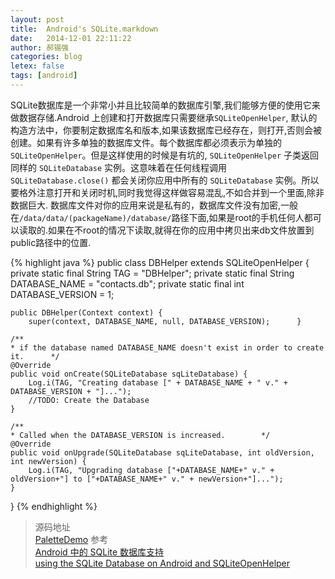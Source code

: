 ```yaml
---
layout: post
title:  Android's SQLite.markdown
date:   2014-12-01 22:11:22
author: 郝锡强
categories: blog
letex: false
tags: [android]
---
```

SQLite数据库是一个非常小并且比较简单的数据库引擎,我们能够方便的使用它来做数据存储.Android 上创建和打开数据库只需要继承`SQLiteOpenHelper`, 默认的构造方法中，你要制定数据库名和版本,如果该数据库已经存在，则打开,否则会被创建。如果有许多单独的数据库文件。每个数据库都必须表示为单独的 `SQLiteOpenHelper`。但是这样使用的时候是有坑的, `SQLiteOpenHelper` 子类返回同样的 `SQLiteDatabase` 实例。这意味着在任何线程调用 `SQLiteDatabase.close()` 都会关闭你应用中所有的 `SQLiteDatabase` 实例。所以要格外注意打开和关闭时机,同时我觉得这样做容易混乱,不如合并到一个里面,除非数据巨大.
数据库文件对你的应用来说是私有的，数据库文件没有加密,一般在`/data/data/(packageName)/database/`路径下面,如果是root的手机任何人都可以读取的.如果在不root的情况下读取,就得在你的应用中拷贝出来db文件放置到public路径中的位置.
<!-- more -->

{% highlight java %}
public class DBHelper extends SQLiteOpenHelper {
    private static final String TAG = "DBHelper";
   	private static final String DATABASE_NAME = "contacts.db";
   	private static final int DATABASE_VERSION = 1;

   	public DBHelper(Context context) {
       	super(context, DATABASE_NAME, null, DATABASE_VERSION);    	}

   	/**
   	* if the database named DATABASE_NAME doesn't exist in order to create it.     	*/
    @Override
   	public void onCreate(SQLiteDatabase sqLiteDatabase) {
       	Log.i(TAG, "Creating database [" + DATABASE_NAME + " v." + DATABASE_VERSION + "]...");
    	//TODO: Create the Database
    }

   	/**
   	* Called when the DATABASE_VERSION is increased.    	*/
    @Override
   	public void onUpgrade(SQLiteDatabase sqLiteDatabase, int oldVersion, int newVersion) {
       	Log.i(TAG, "Upgrading database ["+DATABASE_NAME+" v." + oldVersion+"] to ["+DATABASE_NAME+" v." + newVersion+"]...");
    }
}
{% endhighlight %}

>源码地址<br />
[PaletteDemo](https://github.com/Haoxiqiang/BlogCode/tree/master/PaletteDemo)
>参考<br />
[Android 中的 SQLite 数据库支持](http://objccn.io/issue-11-5/)<br />
[using the SQLite Database on Android and SQLiteOpenHelper](http://kylewbanks.com/blog/Tutorial-Implementing-a-Client-Side-Cache-using-the-SQLite-Database-on-Android-and-SQLiteOpenHelper)